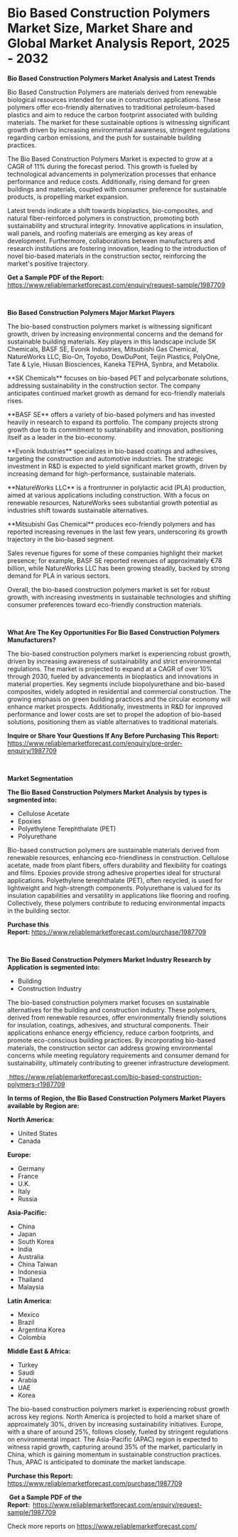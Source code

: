 <p><h1>Bio Based Construction Polymers Market Size, Market Share and Global Market Analysis Report, 2025 - 2032</h1></p><p><strong>Bio Based Construction Polymers Market Analysis and Latest Trends</strong></p>
<p><p>Bio Based Construction Polymers are materials derived from renewable biological resources intended for use in construction applications. These polymers offer eco-friendly alternatives to traditional petroleum-based plastics and aim to reduce the carbon footprint associated with building materials. The market for these sustainable options is witnessing significant growth driven by increasing environmental awareness, stringent regulations regarding carbon emissions, and the push for sustainable building practices.</p><p>The Bio Based Construction Polymers Market is expected to grow at a CAGR of 11% during the forecast period. This growth is fueled by technological advancements in polymerization processes that enhance performance and reduce costs. Additionally, rising demand for green buildings and materials, coupled with consumer preference for sustainable products, is propelling market expansion. </p><p>Latest trends indicate a shift towards bioplastics, bio-composites, and natural fiber-reinforced polymers in construction, promoting both sustainability and structural integrity. Innovative applications in insulation, wall panels, and roofing materials are emerging as key areas of development. Furthermore, collaborations between manufacturers and research institutions are fostering innovation, leading to the introduction of novel bio-based materials in the construction sector, reinforcing the market's positive trajectory.</p></p>
<p><strong>Get a Sample PDF of the Report:&nbsp;</strong> <a href="https://www.reliablemarketforecast.com/enquiry/request-sample/1987709?utm_campaign=3081&utm_medium=2&utm_source=Github&utm_content=ia&utm_term=01042025&utm_id=bio-based-construction-polymers">https://www.reliablemarketforecast.com/enquiry/request-sample/1987709</a></p>
<p>&nbsp;</p>
<p><strong>Bio Based Construction Polymers Major Market Players</strong></p>
<p><p>The bio-based construction polymers market is witnessing significant growth, driven by increasing environmental concerns and the demand for sustainable building materials. Key players in this landscape include SK Chemicals, BASF SE, Evonik Industries, Mitsubishi Gas Chemical, NatureWorks LLC, Bio-On, Toyobo, DowDuPont, Teijin Plastics, PolyOne, Tate & Lyle, Hiusan Biosciences, Kaneka TEPHA, Synbra, and Metabolix.</p><p>**SK Chemicals** focuses on bio-based PET and polycarbonate solutions, addressing sustainability in the construction sector. The company anticipates continued market growth as demand for eco-friendly materials rises.</p><p>**BASF SE** offers a variety of bio-based polymers and has invested heavily in research to expand its portfolio. The company projects strong growth due to its commitment to sustainability and innovation, positioning itself as a leader in the bio-economy.</p><p>**Evonik Industries** specializes in bio-based coatings and adhesives, targeting the construction and automotive industries. The strategic investment in R&D is expected to yield significant market growth, driven by increasing demand for high-performance, sustainable materials.</p><p>**NatureWorks LLC** is a frontrunner in polylactic acid (PLA) production, aimed at various applications including construction. With a focus on renewable resources, NatureWorks sees substantial growth potential as industries shift towards sustainable alternatives.</p><p>**Mitsubishi Gas Chemical** produces eco-friendly polymers and has reported increasing revenues in the last few years, underscoring its growth trajectory in the bio-based segment.</p><p>Sales revenue figures for some of these companies highlight their market presence; for example, BASF SE reported revenues of approximately €78 billion, while NatureWorks LLC has been growing steadily, backed by strong demand for PLA in various sectors.</p><p>Overall, the bio-based construction polymers market is set for robust growth, with increasing investments in sustainable technologies and shifting consumer preferences toward eco-friendly construction materials.</p></p>
<p>&nbsp;</p>
<p><strong>What Are The Key Opportunities For Bio Based Construction Polymers Manufacturers?</strong></p>
<p><p>The bio-based construction polymers market is experiencing robust growth, driven by increasing awareness of sustainability and strict environmental regulations. The market is projected to expand at a CAGR of over 10% through 2030, fueled by advancements in bioplastics and innovations in material properties. Key segments include biopolyurethane and bio-based composites, widely adopted in residential and commercial construction. The growing emphasis on green building practices and the circular economy will enhance market prospects. Additionally, investments in R&D for improved performance and lower costs are set to propel the adoption of bio-based solutions, positioning them as viable alternatives to traditional materials.</p></p>
<p><strong>Inquire or Share Your Questions If Any Before Purchasing This Report:</strong> <a href="https://www.reliablemarketforecast.com/enquiry/pre-order-enquiry/1987709?utm_campaign=3081&utm_medium=2&utm_source=Github&utm_content=ia&utm_term=01042025&utm_id=bio-based-construction-polymers">https://www.reliablemarketforecast.com/enquiry/pre-order-enquiry/1987709</a></p>
<p>&nbsp;</p>
<p><strong>Market Segmentation</strong></p>
<p><strong>The Bio Based Construction Polymers Market Analysis by types is segmented into:</strong></p>
<p><ul><li>Cellulose Acetate</li><li>Epoxies</li><li>Polyethylene Terephthalate (PET)</li><li>Polyurethane</li></ul></p>
<p><p>Bio-based construction polymers are sustainable materials derived from renewable resources, enhancing eco-friendliness in construction. Cellulose acetate, made from plant fibers, offers durability and flexibility for coatings and films. Epoxies provide strong adhesive properties ideal for structural applications. Polyethylene terephthalate (PET), often recycled, is used for lightweight and high-strength components. Polyurethane is valued for its insulation capabilities and versatility in applications like flooring and roofing. Collectively, these polymers contribute to reducing environmental impacts in the building sector.</p></p>
<p><strong>Purchase this Report:&nbsp;</strong><a href="https://www.reliablemarketforecast.com/purchase/1987709?utm_campaign=3081&utm_medium=2&utm_source=Github&utm_content=ia&utm_term=01042025&utm_id=bio-based-construction-polymers">https://www.reliablemarketforecast.com/purchase/1987709</a></p>
<p>&nbsp;</p>
<p><strong>The Bio Based Construction Polymers Market Industry Research by Application is segmented into:</strong></p>
<p><ul><li>Building</li><li>Construction Industry</li></ul></p>
<p><p>The bio-based construction polymers market focuses on sustainable alternatives for the building and construction industry. These polymers, derived from renewable resources, offer environmentally friendly solutions for insulation, coatings, adhesives, and structural components. Their applications enhance energy efficiency, reduce carbon footprints, and promote eco-conscious building practices. By incorporating bio-based materials, the construction sector can address growing environmental concerns while meeting regulatory requirements and consumer demand for sustainability, ultimately contributing to greener infrastructure development.</p></p>
<p><a href="https://www.reliablemarketforecast.com/bio-based-construction-polymers-r1987709?utm_campaign=3081&utm_medium=2&utm_source=Github&utm_content=ia&utm_term=01042025&utm_id=bio-based-construction-polymers">&nbsp;https://www.reliablemarketforecast.com/bio-based-construction-polymers-r1987709</a></p>
<p><strong>In terms of Region, the Bio Based Construction Polymers Market Players available by Region are:</strong></p>
<p>
    <p> <strong> North America: </strong>
        <ul>
            <li>United States</li>
            <li>Canada</li>
        </ul>
        </p> 
    <p> <strong> Europe: </strong>
        <ul>
            <li>Germany</li>
            <li>France</li>
            <li>U.K.</li>
            <li>Italy</li>
            <li>Russia</li>
        </ul>
        </p> 
    <p> <strong> Asia-Pacific: </strong>
        <ul>
            <li>China</li>
            <li>Japan</li>
            <li>South Korea</li>
            <li>India</li>
            <li>Australia</li>
            <li>China Taiwan</li>
            <li>Indonesia</li>
            <li>Thailand</li>
            <li>Malaysia</li>
        </ul>
        </p> 
    <p> <strong> Latin America: </strong>
        <ul>
            <li>Mexico</li>
            <li>Brazil</li>
            <li>Argentina Korea</li>
            <li>Colombia</li>
        </ul>
        </p> 
    <p> <strong> Middle East & Africa: </strong>
        <ul>
            <li>Turkey</li>
            <li>Saudi</li>
            <li>Arabia</li>
            <li>UAE</li>
            <li>Korea</li>
        </ul>
    </p>
    </p>
<p><p>The bio-based construction polymers market is experiencing robust growth across key regions. North America is projected to hold a market share of approximately 30%, driven by increasing sustainability initiatives. Europe, with a share of around 25%, follows closely, fueled by stringent regulations on environmental impact. The Asia-Pacific (APAC) region is expected to witness rapid growth, capturing around 35% of the market, particularly in China, which is gaining momentum in sustainable construction practices. Thus, APAC is anticipated to dominate the market landscape.</p></p>
<p><strong>Purchase this Report: </strong><a href="https://www.reliablemarketforecast.com/purchase/1987709?utm_campaign=3081&utm_medium=2&utm_source=Github&utm_content=ia&utm_term=01042025&utm_id=bio-based-construction-polymers">https://www.reliablemarketforecast.com/purchase/1987709</a></p>
<p>&nbsp;<strong>Get a Sample PDF of the Report:&nbsp;&nbsp;</strong><a href="https://www.reliablemarketforecast.com/enquiry/request-sample/1987709?utm_campaign=3081&utm_medium=2&utm_source=Github&utm_content=ia&utm_term=01042025&utm_id=bio-based-construction-polymers">https://www.reliablemarketforecast.com/enquiry/request-sample/1987709</a></p>
<p><strong></strong></p>
<p>Check more reports on <a href="https://www.reliablemarketforecast.com/?utm_campaign=3081&utm_medium=2&utm_source=Github&utm_content=ia&utm_term=01042025&utm_id=bio-based-construction-polymers">https://www.reliablemarketforecast.com/</a></p>